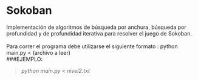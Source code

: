 # Sokoban
Implementación de algoritmos de búsqueda por anchura, búsqueda por profundidad y de profundidad iterativa para resolver el juego de Sokoban.\
\
Para correr el programa debe utilizarse el siguiente formato : python main.py < (archivo a leer)\
###EJEMPLO:
>*python main.py < nivel2.txt*
